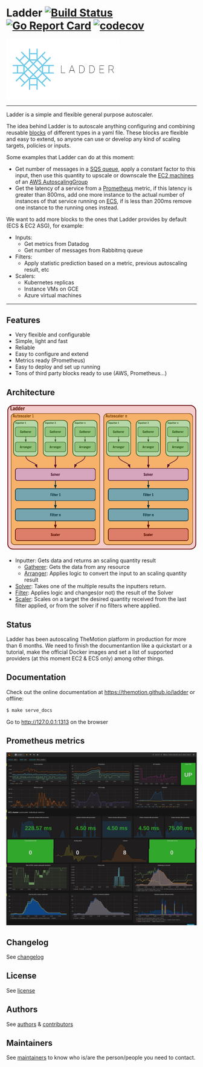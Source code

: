 # Ladder [![Build Status](https://travis-ci.org/themotion/ladder.svg?branch=master)](https://travis-ci.org/themotion/ladder) [![Go Report Card](https://goreportcard.com/badge/github.com/themotion/ladder)](https://goreportcard.com/report/github.com/themotion/ladder) [![codecov](https://codecov.io/gh/themotion/ladder/branch/master/graph/badge.svg)](https://codecov.io/gh/themotion/ladder)

<img src="docs/static/img/logoreadme.png" width="300">

----

Ladder is a simple and flexible general purpose autoscaler.

The idea behind Ladder is to autoscale anything configuring and combining reusable [blocks](https://themotion.github.io/ladder/concepts/blocks/) 
of different types in a yaml file. These blocks are flexible and easy to extend, so anyone can use or develop any kind of scaling targets, 
policies or inputs.

Some examples that Ladder can do at this moment:

* Get number of messages in a [SQS queue](https://aws.amazon.com/sqs/), apply a constant factor to this input, then use this quantity to upscale or downscale the [EC2 machines](http://docs.aws.amazon.com/AWSEC2/latest/UserGuide/Instances.html) of an [AWS AutoscalingGroup](http://docs.aws.amazon.com/autoscaling/latest/userguide/AutoScalingGroup.html)
* Get the latency of a service from a [Prometheus](https://prometheus.io/) metric, if this latency is greater than 800ms, add one more instance to the actual number of instances of that service running on [ECS](https://aws.amazon.com/ecs/),
if is less than 200ms remove one instance to the running ones instead.

We want to add more blocks to the ones that Ladder provides by default (ECS & EC2 ASG), for example:

* Inputs:
    * Get metrics from Datadog
    * Get number of messages from Rabbitmq queue
* Filters:
    * Apply statistic prediction based on a metric, previous autoscaling result, etc
* Scalers:
    * Kubernetes replicas
    * Instance VMs on  GCE
    * Azure virtual machines

----

## Features

* Very flexible and configurable
* Simple, light and fast
* Reliable
* Easy to configure and extend
* Metrics ready (Prometheus)
* Easy to deploy and set up running
* Tons of third party blocks ready to use (AWS, Prometheus...)

## Architecture

![](docs/static/img/architecture.png)


* Inputter: Gets data and returns an scaling quantity result
    * [Gatherer](https://themotion.github.io/ladder/blocks/gatherers/): Gets the data from any resource
    * [Arranger](https://themotion.github.io/ladder/blocks/arrangers/): Applies logic to convert the input to an scaling quantity result
* [Solver](https://themotion.github.io/ladder/blocks/solvers/): Takes one of the multiple results the inputters return.
* [Filter](https://themotion.github.io/ladder/blocks/filters/): Applies logic and changes(or not) the result of the Solver
* [Scaler](https://themotion.github.io/ladder/blocks/scalers/): Scales on a target the desired quantity received from the last filter applied, or from the solver if no filters where applied.


## Status

Ladder has been autoscaling TheMotion platform in production for more than 6 months. We need to finish
the documentantion like a quickstart or a tutorial, make the official Docker images and set a list of
supported providers (at this moment EC2 & ECS only) among other things.

## Documentation

Check out the online documentation at https://themotion.github.io/ladder or offline:

```bash
$ make serve_docs
```

Go to http://127.0.0.1:1313 on the browser

## Prometheus metrics

![](docs/static/img/grafana.png)

## Changelog

See [changelog](CHANGELOG.md)

## License

See [license](LICENSE)


## Authors

See [authors](AUTHORS) & [contributors](CONTRIBUTORS)

## Maintainers
See [maintainers](MAINTAINERS.md) to know who is/are the person/people you need to contact.
